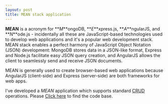 ```yaml
---
layout: post
title: MEAN stack application
---
```


**MEAN** is a acronym for **_M_**ongoDB, **_E_**xpress.js, **_A_**ngularJS, and **_N_**ode.js - incidentally all these are JavaScript-based technologies used to develop web applications and it's a popular web development stack. MEAN stack enables a perfect harmony of JavaScript Object Notation (JSON) development: MongoDB stores data in a JSON-like format, Express and Node.js facilitate easy JSON query creation, and AngularJS allows the client to seamlessly send and receive JSON documents.

MEAN is generally used to create browser-based web applications because AngularJS (client-side) and Express (server-side) are both frameworks for web apps.

I've developed a _MEAN_ application which supports standard [CRUD](https://en.wikipedia.org/wiki/Create,_read,_update_and_delete) operations. Please [Click here](https://github.com/PrashanthAmbure/mean-app) to find the code base.